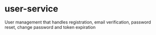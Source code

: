 # user-service
User management that handles registration, email verification, password reset, change password and token expiration
